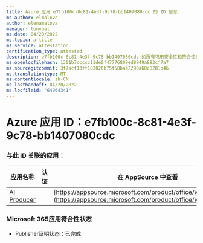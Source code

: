 ```yaml
---
title: Azure 应用 e7fb100c-8c81-4e3f-9c78-bb1407080cdc 的 ID 信息
ms.author: elmalova
author: elenamalova
manager: tonybal
ms.date: 04/20/2022
ms.topic: article
ms.service: attestation
certification_type: attested
description: e7fb100c-8c81-4e3f-9c78-bb1407080cdc 的所有可用安全性和符合性信息。
ms.openlocfilehash: 1301b7ccccc11de0f47776809ed8949a893cf7a7
ms.sourcegitcommit: 3f7acf13ff182026b75f58baa2290a68c8281b46
ms.translationtype: MT
ms.contentlocale: zh-CN
ms.lasthandoff: 04/20/2022
ms.locfileid: "64964341"
---
```

# <a name="azure-app-id-e7fb100c-8c81-4e3f-9c78-bb1407080cdc"></a>Azure 应用 ID：e7fb100c-8c81-4e3f-9c78-bb1407080cdc


### <a name="apps-associated-with-this-id"></a>与此 ID 关联的应用：
| **应用名称** | **认证** | **在 AppSource 中查看** |
|--------------|---------------|-----------------------|
| [AI Producer](../forward/WA200003883.md) |  | [https://appsource.microsoft.com/product/office/WA200003883](https://appsource.microsoft.com/product/office/WA200003883) |

### <a name="microsoft-365-app-compliance-status"></a>Microsoft 365应用符合性状态
- Publisher证明状态：已完成
